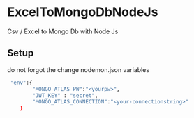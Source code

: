 # ExcelToMongoDbNodeJs
Csv / Excel to Mongo Db with Node Js 

## Setup 

do not forgot the change nodemon.json variables 

``` sh
 "env":{
        "MONGO_ATLAS_PW":"<yourpw>",
        "JWT_KEY" : "secret",
        "MONGO_ATLAS_CONNECTION":"<your-connectionstring>"
    }
  ```
